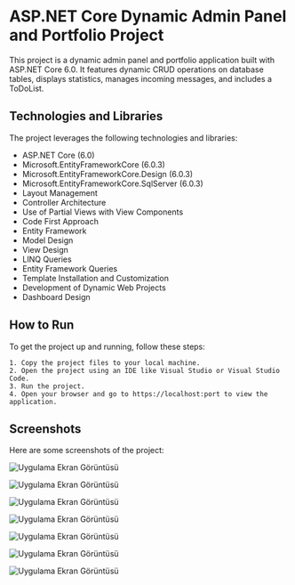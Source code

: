 # ASP.NET Core Dynamic Admin Panel and Portfolio Project

This project is a dynamic admin panel and portfolio application built with ASP.NET Core 6.0. It features dynamic CRUD operations on database tables, displays statistics, manages incoming messages, and includes a ToDoList.




## Technologies and Libraries

The project leverages the following technologies and libraries:

- ASP.NET Core (6.0)
- Microsoft.EntityFrameworkCore (6.0.3)
- Microsoft.EntityFrameworkCore.Design (6.0.3)
- Microsoft.EntityFrameworkCore.SqlServer (6.0.3)
- Layout Management
- Controller Architecture
- Use of Partial Views with View Components
- Code First Approach
- Entity Framework
- Model Design
- View Design
- LINQ Queries
- Entity Framework Queries
- Template Installation and Customization
- Development of Dynamic Web Projects
- Dashboard Design

  
## How to Run

To get the project up and running, follow these steps:

    1. Copy the project files to your local machine.
    2. Open the project using an IDE like Visual Studio or Visual Studio Code.
    3. Run the project.
    4. Open your browser and go to https://localhost:port to view the application.

    

  
## Screenshots
Here are some screenshots of the project:



![Uygulama Ekran Görüntüsü](https://ibb.co/8DXWYFBR)

![Uygulama Ekran Görüntüsü](https://i.hizliresim.com/budzplt.jpg)

![Uygulama Ekran Görüntüsü](https://i.hizliresim.com/t42ft8i.jpg)

![Uygulama Ekran Görüntüsü](https://i.hizliresim.com/lqxyq25.jpg)

![Uygulama Ekran Görüntüsü](https://i.hizliresim.com/ndksjvp.jpg)

![Uygulama Ekran Görüntüsü](https://i.hizliresim.com/qkpahaq.jpg)

![Uygulama Ekran Görüntüsü](https://i.hizliresim.com/apdaxz7.jpg)
